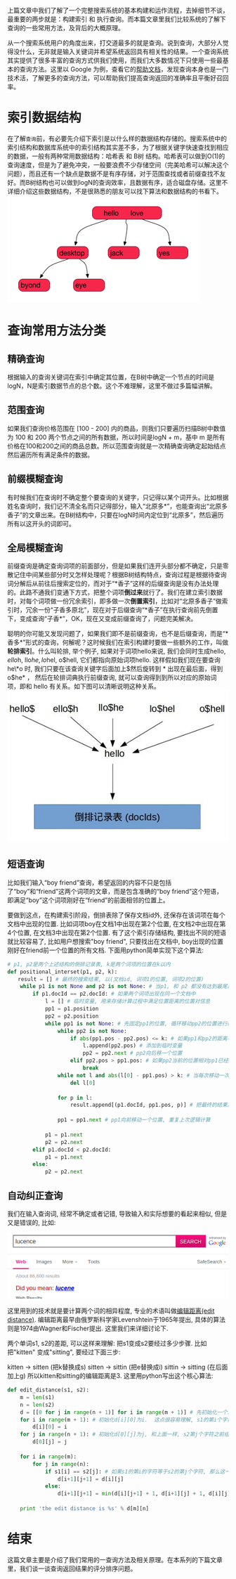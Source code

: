 上篇文章中我们了解了一个完整搜索系统的基本构建和运作流程，去掉细节不谈，最重要的两步就是：构建索引 和 执行查询。而本篇文章里我们比较系统的了解下查询的一些常用方法，及背后的大概原理。

从一个搜索系统用户的角度出来，打交道最多的就是查询。说到查询，大部分人觉得没什么，无非就是输入关键词并希望系统返回具有相关性的结果。一个查询系统其实提供了很多丰富的查询方式供我们使用，而我们大多数情况下只使用一些最基本的查询方法。这里以 Google 为例，查看它的[帮助文档](https://support.google.com/websearch/answer/2466433?hl=en)，发现查询本身也是一门技术活，了解更多的查询方法，可以帮助我们提高查询返回的准确率且平衡好召回率。

# 索引数据结构
在了解`查询`前，有必要先介绍下索引是以什么样的数据结构存储的。搜索系统中的索引结构和数据库系统中的索引结构其实差不多，为了根据关键字快速查找到相应的数据，一般有两种常用数据结构：哈希表 和 B树 结构。哈希表可以做到O(1)的查询速度，但是为了避免冲突，一般要浪费不少存储空间（完美哈希可以解决这个问题），而且还有一个缺点是数据不是有序存储，对于范围查找或者前缀查找不友好。而B树结构也可以做到logN的查询效率，且数据有序，适合磁盘存储。这里不详细介绍这些数据结构，不是很熟悉的朋友可以找下算法和数据结构的书看下。
![B树简化图](images/blog2_tree.jpg)

# 查询常用方法分类

## 精确查询
根据输入的查询关键词在索引中确定其位置，在B树中确定一个节点的时间是logN，N是索引数据节点的总个数。这个不难理解，这里不做过多篇幅讲解。

## 范围查询
如果我们查询价格范围在 [100 - 200] 内的商品，则我们只要遍历扫描B树中数值为 100 和 200 两个节点之间的所有数据，所以时间是logN + m，基中 m 是所有价格在100和200之间的商品总数。所以范围查询就是一次精确查询确定起始结点然后遍历所有满足条件的数据。

## 前缀模糊查询
有时候我们在查询时不确定整个要查询的关键字，只记得以某个词开头。比如根据姓名查询时，我们记不清全名而只记得部分，输入“北原多*”，也能查询出“北原多香子”的文章出来。在B树结构中，只要在logN时间内定位到“北原多”，然后遍历所有以这开头的词即可。
## 全局模糊查询
前缀查询是确定查询词项的前面部分，但是如果我们连开头部分都不确定，只是零散记住中间某些部分时又怎样处理呢？根据B树结构特点，查询过程是根据待查询词分解后从前往后搜索定位的，而对于“*香子”这样的后缀查询是没有办法处理的。此路不通我们变通下方式，把整个词项**倒过来**就行了。我们在建立索引数据时，对每个词项做一份冗余索引，即多做一次**倒置索引**，比如对“北原多香子”做索引时，冗余一份“子香多原北”，现在对于后缀查询“\*香子”在执行查询前先倒置下，变成查询“子香\*”，OK，现在又变成前缀查询了，问题完美解决。

聪明的你可能又发现问题了，如果我们即不是前缀查询，也不是后缀查询，而是“\*香多\*”形式的查询，何解呢？这时候我们在索引构建时要做一些额外的工作，叫做**轮排索引**。什么叫轮排, 举个例子, 如果对于词项hello来说, 我们会同时生成hello$, ello$h, llo$he, lo$hel, o$hell, 它们都指向原始词项hello. 这样假如我们现在要查询 he\*o 时, 我们只要在该查询关键字后面加上$然后旋转到 * 出现在最后面，得到 o$he* ， 然后在轮排词典执行前缀查询, 就可以查询得到到所以对应的原始词项，即和 hello 有关系。如下图可以清晰说明这种关系。
![轮排](images/blog2_wildpre.jpg)
## 短语查询
比如我们输入“boy friend”查询，希望返回的内容不只是包括了“boy”和“friend”这两个词项的文章，而是包含准确的“boy friend”这个短语，即满足“boy”这个词项刚好在“friend”的前面相邻的位置上。

要做到这点，在构建索引阶段，倒排表除了保存文档id外, 还保存在该词项在每个文档中出现的位置. 比如词项boy在文档1中出现在第2个位置, 在文档2中出现在第4个位置, 在文档3中出现在第2个位置. 有了这个索引存储结构, 要找出不同的短语就比较容易了, 比如用户想搜索"boy friend", 只要找出在文档中, boy出现的位置刚好在friend前一个位置的所有文档.  下面用python简单实现下这个算法:
```python
# p1, p2是两个上述结构的倒排记录表, k是两个词项的位置在k以内
def positional_interset(p1, p2, k):
　　result = [] # 最终的搜索结果, 以(文档id, 词项1的位置, 词项2的位置)
    while p1 is not None and p2 is not None: # 当p1, 和 p2 都没有达到最尾部时
        if p1.docId == p2.docId: # 如果两个词项出现在同一个文档中
            l = [] # 临时变量, 用来存储计算过程中满足位置距离的位置对信息
            pp1 = p1.position
            pp2 = p2.position
            while pp1 is not None: # 先固定pp1的位置, 循环移动pp2的位置进行检查
                while pp2 is not None:
                    if abs(pp1.pos - pp2.pos) <= k: # 如果pp1和pp2的距离小于k, 则满足要求
                        l.append(pp2.pos) # 添加到临时变量
                        pp2 = pp2.next # pp2向后移一个位置
                    elif pp2.pos > pp1.pos: # 如果pp2当前的位置相对pp1已经超过给定的范围(构不成短语要求), 则停止移动pp2, 后续后把pp1再往前移动一个位置
                        break
                while not l and abs(l[0] - pp1.pos) > k: # 当每次移动一次pp1时, l里面会存储上一次计算所得的pp2的一些位置, 这里要过滤那些相对于当前pp1最新位置, 那些不再满足要求的pp2的位置
                    del l[0]
 
                for p in l:
                    result.append[(p1.docId, pp1.pos, p)] # 把最终的结果加入到结果集中
 
                pp1 = pp1.next # pp1向前移动一个位置, 重复上次逻辑计算
 
            p1 = p1.next
            p2 = p2.next
        elif p1.docId < p2.docId:
            p1 = p1.next
        else:
            p2 = p2.next
```

## 自动纠正查询
我们在输入查询词, 经常不确定或者记错, 导致输入和实际想要的看起来相似, 但是又是错误的, 比如:

![fuzzy](images/blog2_fuzzy.png)

这里用到的技术就是要计算两个词的相异程度, 专业的术语叫做[编辑距离(edit distance)](http://en.wikipedia.org/wiki/Edit_distance). 编辑距离最早由俄罗斯科学家Levenshtein于1965年提出, 具体的算法则是1974由Wagner和Fischer提出. 这里我们来详细讨论下.

两个单词s1, s2的差距, 可以这样来理解: 把s1变成s2要经过多少步骤. 比如把"kitten" 变成"sitting", 要经过下面三步:

kitten -> sitten (把k替换成s)
sitten -> sittin (把e替换成i)
sittin -> sitting (在后面加上g)
所以kitten和sitting的编辑距离是3. 这里用python写出这个核心算法:

```python
def edit_distance(s1, s2):
    m = len(s1)
    n = len(s2)
    d = [[0 for j in range(n + 1)] for i in range(m + 1)] # 先初始化一个二维数据, d[i][j]表示s1的前i个字符组成的字符串和s2前j个字符组成的字符串的编辑距离
    for i in range(m + 1): # 初始化d[i][0]为i.  这点很容易理解, s1的第i个字符转变成空白字符串(j=0), 只要去掉i个字符就可以了, 所以操作数是i
        d[i][0] = i
    for j in range(n + 1): # 初始化d[0][j]为j, 和上面一样, s2第j个字符之前组成的串变成空白字符串(i=0), 只要去掉j个字符就可以了, 所以操作数是j
        d[0][j] = j

    for i in range(m):
        for j in range(n):
            if s1[i] == s2[j]: # 如果s1的第i的字符等于s2的第j个字符, 那么这一步操作就不用做, 所以编辑距离就是s1的第i-1个字符和s2的第j-1个字符的编辑距离
                d[i+1][j+1] = d[i][j]
            else:
                d[i+1][j+1] = min(d[i][j+1] + 1, d[i+1][j] + 1, d[i][j] + 1)  # 在基于前面一步的基础上, 把s1删除一个字符, 或者把s2插入一个字符, 或者把s2的第j个字符替换成s1的第i个字符

    print 'the edit distance is %s' % d[m][n]
```
 
# 结束
这篇文章主要是介绍了我们常用的一查询方法及相关原理。在本系列的下篇文章里，我们谈一谈查询返回结果的评分排序问题。

